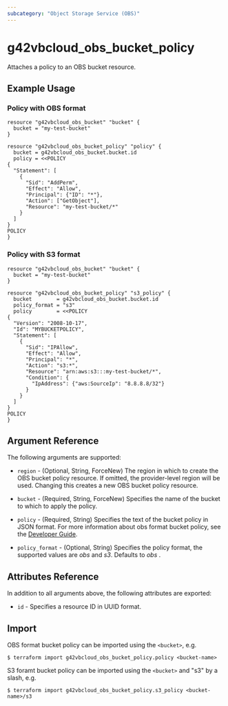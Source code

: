 ```yaml
---
subcategory: "Object Storage Service (OBS)"
---
```


# g42vbcloud\_obs\_bucket\_policy

Attaches a policy to an OBS bucket resource.

## Example Usage

### Policy with OBS format

```hcl
resource "g42vbcloud_obs_bucket" "bucket" {
  bucket = "my-test-bucket"
}

resource "g42vbcloud_obs_bucket_policy" "policy" {
  bucket = g42vbcloud_obs_bucket.bucket.id
  policy = <<POLICY
{
  "Statement": [
    {
      "Sid": "AddPerm",
      "Effect": "Allow",
      "Principal": {"ID": "*"},
      "Action": ["GetObject"],
      "Resource": "my-test-bucket/*"
    } 
  ]
}
POLICY
}
```

### Policy with S3 format

```hcl
resource "g42vbcloud_obs_bucket" "bucket" {
  bucket = "my-test-bucket"
}

resource "g42vbcloud_obs_bucket_policy" "s3_policy" {
  bucket        = g42vbcloud_obs_bucket.bucket.id
  policy_format = "s3"
  policy        = <<POLICY
{
  "Version": "2008-10-17",
  "Id": "MYBUCKETPOLICY",
  "Statement": [
    {
      "Sid": "IPAllow",
      "Effect": "Allow",
      "Principal": "*",
      "Action": "s3:*",
      "Resource": "arn:aws:s3:::my-test-bucket/*",
      "Condition": {
        "IpAddress": {"aws:SourceIp": "8.8.8.8/32"}
      }
    }
  ]
}
POLICY
}
```

## Argument Reference

The following arguments are supported:

* `region` - (Optional, String, ForceNew) The region in which to create the OBS bucket policy resource. If omitted, the provider-level region will be used. Changing this creates a new OBS bucket policy resource.

* `bucket` - (Required, String, ForceNew) Specifies the name of the bucket to which to apply the policy.
* `policy` - (Required, String) Specifies the text of the bucket policy in JSON format. For more information about
  obs format bucket policy, see the [Developer Guide](https://docs.vb.g42cloud.com/en-us/api/obs/obs_04_0027.html).
* `policy_format` - (Optional, String) Specifies the policy format, the supported values are *obs* and *s3*. Defaults to *obs* .

## Attributes Reference

In addition to all arguments above, the following attributes are exported:

* `id` - Specifies a resource ID in UUID format.

## Import

OBS format bucket policy can be imported using the `<bucket>`, e.g.

```
$ terraform import g42vbcloud_obs_bucket_policy.policy <bucket-name>
```

S3 foramt bucket policy can be imported using the `<bucket>` and "s3" by a slash, e.g.

```
$ terraform import g42vbcloud_obs_bucket_policy.s3_policy <bucket-name>/s3
```
